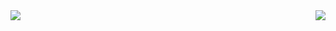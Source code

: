 <div>
  <div style="align:left;">
    <img align="left" height="180em" src="https://github-readme-stats.vercel.app/api?username=anajullia&show_icons=true&theme=dracula&include_all_commits=true&count_private=true"/>
   </div>

   <div>
    <img align="right" height="180em" src="https://github-readme-stats.vercel.app/api/top-langs/?username=anajullia&layout=compact&langs_count=7&theme=dracula"/>
   </div>
  </div>
 <br><br><br><br><br><br>

<div style="display: inline-block; align: right"><br><br>
    <img align="right" alt="Ana" height="180" style="border-radius:50px; padding: 2000px;" src="https://avatars.githubusercontent.com/u/105755016?v=4">
  </div>
  
  ## Oi! Eu sou a Ana 👋🏽
  
  <p align="left"> Tudo bem? Meu nome é Ana Jullia e atualmente eu curso Técnico em desenvolvimento de Sistemas!<br> Tenho conhecimento da stack front-end para web (HTML, CSS e Javascript) e e atualmente estudo DBL e C#</p>
  
 ## 🛠 Tech Stack
 
<div>
      <p align="left"> <a href="https://getbootstrap.com" target="_blank" rel="noreferrer"> <img src="https://raw.githubusercontent.com/devicons/devicon/master/icons/bootstrap/bootstrap-plain-wordmark.svg" alt="bootstrap" width="50" height="50"/> </a> <a href="https://www.w3schools.com/cs/" target="_blank" rel="noreferrer"> <img src="https://raw.githubusercontent.com/devicons/devicon/master/icons/csharp/csharp-original.svg" alt="csharp" width="50" height="50"/> </a> <a href="https://www.w3schools.com/css/" target="_blank" rel="noreferrer"> <img src="https://raw.githubusercontent.com/devicons/devicon/master/icons/css3/css3-original-wordmark.svg" alt="css3" width="50" height="50"/> </a> <a href="https://www.w3.org/html/" target="_blank" rel="noreferrer"> <img src="https://raw.githubusercontent.com/devicons/devicon/master/icons/html5/html5-original-wordmark.svg" alt="html5" width="50" height="50"/> </a> <a href="https://developer.mozilla.org/en-US/docs/Web/JavaScript" target="_blank" rel="noreferrer"> <img src="https://raw.githubusercontent.com/devicons/devicon/master/icons/javascript/javascript-original.svg" alt="javascript" width="50" height="50"/> </a> </a> </p><a href="https://developer.mozilla.org/en-US/docs/Web/JavaScript" target="_blank" rel="noreferrer"><img src="https://raw.githubusercontent.com/devicons/devicon/master/icons/mysql/mysql-plain.svg" alt="javascript" width="50" height="50"/> </a>
</div>
 
